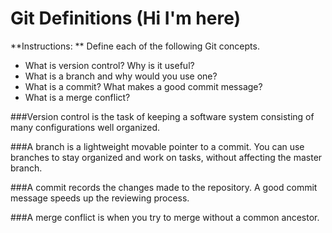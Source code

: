 # Git Definitions (Hi I'm here)

**Instructions: ** Define each of the following Git concepts.

* What is version control?  Why is it useful?
* What is a branch and why would you use one?
* What is a commit? What makes a good commit message?
* What is a merge conflict?

###Version control is the task of keeping a software system consisting of many configurations well organized. 

###A branch is a lightweight movable pointer to a commit. You can use branches to stay organized and work on tasks, without affecting the master branch. 

###A commit records the changes made to the repository. A good commit message speeds up the reviewing process. 

###A merge conflict is when you try to merge without a common ancestor. 